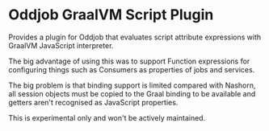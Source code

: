 # Oddjob GraalVM Script Plugin

Provides a plugin for Oddjob that evaluates script attribute
expressions with GraalVM JavaScript interpreter.

The big advantage of using this was to support Function expressions
for configuring things such as Consumers as properties of 
jobs and services.

The big problem is that binding support is limited compared with
Nashorn, all session objects must be copied to the Graal binding
to be available and getters aren't recognised as JavaScript 
properties.

This is experimental only and won't be actively maintained.